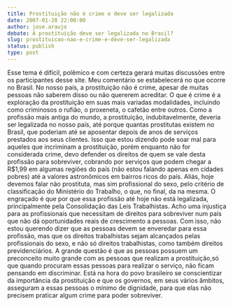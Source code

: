 ```yaml
---
title: Prostituição não é crime e deve ser legalizada
date: 2007-01-28 22:00:00
author: jose.araujo
debate: A prostituição deve ser legalizada no Brasil?
slug: prostituicao-nao-e-crime-e-deve-ser-legalizada
status: publish 
type: post
---
```


Esse tema é difícil, polêmico e com certeza gerará muitas discussões entre os participantes desse site. Meu comentário se estabelecerá no que ocorre no Brasil. No nosso país, a prostituição não é crime, apesar de muitas pessoas não saberem disso ou não quererem acreditar. O que é crime é a exploração da prostituição em suas mais variadas modalidades, incluindo como criminosos o rufião, o proxeneta, o cafetão entre outros. Como a profissão mais antiga do mundo, a prostituição, indubitavelmente, deveria ser legalizada no nosso país, até porque quantas prostitutas existem no Brasil, que poderiam até se aposentar depois de anos de serviços prestados aos seus clientes. Isso que estou dizendo pode soar mal para aqueles que incriminam a prostituição, porém enquanto não for considerada crime, devo defender os direitos de quem se vale desta profissão para sobreviver, cobrando por serviços que podem chegar a R$1,99 em algumas regiões do país (não estou falando apenas em cidades pobres) até a valores astronômicos em bairros ricos do país. Aliás, hoje devemos falar não prostituta, mas sim profissional do sexo, pelo critério de classificação do Ministério do Trabalho, o que, no final, da na mesma. O engraçado é que por que essa profissão até hoje não está legalizada, principalmente pela Consolidação das Leis Trabalhistas. Acho uma injustiça para as profissionais que necessitam de direitos para sobreviver num país que não dá oportunidades reais de crescimento a pessoas. Com isso, não estou querendo dizer que as pessoas devem se enveredar para essa profissão, mas que os direitos trabalhistas sejam alcançados pelas profissionais do sexo, e não só direitos trabalhistas, como também direitos previdenciários. A grande questão é que as pessoas possuem um preconceito muito grande com as pessoas que realizam a prostituição,só que quando procuram essas pessoas para realizar o serviço, não ficam pensando em discriminar. Está na hora do povo brasileiro se conscientizar da importância da prostituição e que os governos, em seus vários âmbitos, asseguram a essas pessoas o mínimo de dignidade, para que elas não precisem praticar algum crime para poder sobreviver.
